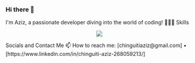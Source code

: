 ### Hi there 👋
I'm Aziz, a passionate developer diving into the world of coding! 👨‍💻✨
Skills 
<p align="center">
  <a href="https://skillicons.dev">
    <img src="https://skillicons.dev/icons?i=js,git,html,css,linux,react,reactnative,tailwindcss,mysql,mongodb" />
  </a>
</p>
Socials and Contact Me
📫 How to reach me: [chinguitiaziz@gmail.com] 
•
[https://www.linkedin.com/in/chinguiti-aziz-268059213/]
<!--
**AzizChinguiti/azizchinguiti** is a ✨ _special_ ✨ repository because its `README.md` (this file) appears on your GitHub profile.


Here are some ideas to get you started:

- 🔭 I’m currently working on ...
- 🌱 I’m currently learning ...
- 👯 I’m looking to collaborate on ...
- 🤔 I’m looking for help with ...
- 💬 Ask me about ...
- 📫 How to reach me: ...
- 😄 Pronouns: ...
- ⚡ Fun fact: ...
-->
